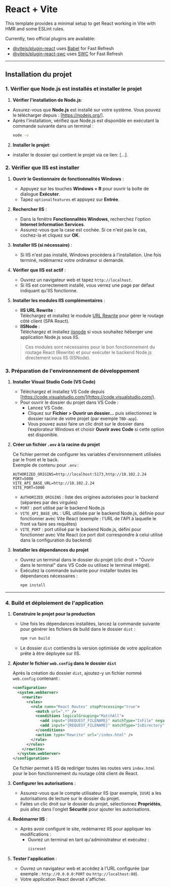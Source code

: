# React + Vite

This template provides a minimal setup to get React working in Vite with HMR and some ESLint rules.

Currently, two official plugins are available:

- [@vitejs/plugin-react](https://github.com/vitejs/vite-plugin-react/blob/main/packages/plugin-react/README.md) uses [Babel](https://babeljs.io/) for Fast Refresh
- [@vitejs/plugin-react-swc](https://github.com/vitejs/vite-plugin-react-swc) uses [SWC](https://swc.rs/) for Fast Refresh

---

## Installation du projet

### 1. Vérifier que Node.js est installés et installer le projet

1. **Vérifier l'installation de Node.js**:

- Assurez-vous que **Node.js** est installé sur votre système. Vous pouvez le télécharger depuis : [https://nodejs.org/].
- Après l'installation, vérifiez que Node.js est disponible en exécutant la commande suivante dans un terminal :
  ```bash
  node -v
  ```

2. **Installer le projet**:

- installer le dossier qui contient le projet via ce lien: [...].

### 2. Vérifier que IIS est installer

1. **Ouvrir le Gestionnaire de fonctionnalités Windows** :

   - Appuyez sur les touches **Windows + R** pour ouvrir la boîte de dialogue **Exécuter**.
   - Tapez `optionalfeatures` et appuyez sur **Entrée**.

2. **Rechercher IIS** :

   - Dans la fenêtre **Fonctionnalités Windows**, recherchez l'option **Internet Information Services**.
   - Assurez-vous que la case est cochée. Si ce n'est pas le cas, cochez-la et cliquez sur **OK**.

3. **Installer IIS (si nécessaire)** :

   - Si IIS n'est pas installé, Windows procédera à l'installation. Une fois terminé, redémarrez votre ordinateur si demandé.

4. **Vérifier que IIS est actif** :

   - Ouvrez un navigateur web et tapez `http://localhost`.
   - Si IIS est correctement installé, vous verrez une page par défaut indiquant qu'IIS fonctionne.

5. **Installer les modules IIS complémentaires** :

   - **IIS URL Rewrite** :  
     Téléchargez et installez le module [URL Rewrite](https://www.iis.net/downloads/microsoft/url-rewrite) pour gérer le routage côté client (SPA React).
   - **IISNode** :  
     Téléchargez et installez [iisnode](https://github.com/Azure/iisnode) si vous souhaitez héberger une application Node.js sous IIS.

   > Ces modules sont nécessaires pour le bon fonctionnement du routage React (Rewrite) et pour exécuter le backend Node.js directement sous IIS (IISNode).

### 3. Préparation de l'environnement de développement

1. **Installer Visual Studio Code (VS Code)**

   - Téléchargez et installez VS Code depuis [https://code.visualstudio.com/](https://code.visualstudio.com/).
   - Pour ouvrir le dossier du projet dans VS Code :
     - Lancez VS Code.
     - Cliquez sur **Fichier > Ouvrir un dossier...** puis sélectionnez le dossier racine de votre projet (par exemple `TBD-app`).
     - Vous pouvez aussi faire un clic droit sur le dossier dans l’explorateur Windows et choisir **Ouvrir avec Code** si cette option est disponible.

2. **Créer un fichier `.env` à la racine du projet**

   Ce fichier permet de configurer les variables d'environnement utilisées par le front et le back.  
   Exemple de contenu pour `.env` :

   ```properties
   AUTHORIZED_ORIGINS=http://localhost:5173,http://10.102.2.24
   PORT=5000
   VITE_API_BASE_URL=http://10.102.2.24
   VITE_PORT=5000
   ```

   - `AUTHORIZED_ORIGINS` : liste des origines autorisées pour le backend (séparées par des virgules)
   - `PORT` : port utilisé par le backend Node.js
   - `VITE_API_BASE_URL` : URL utilisée par le backend Node.js, définie pour fonctionner avec Vite React (exemple : l'URL de l'API à laquelle le front va faire ses requêtes)
   - `VITE_PORT` : port utilisé par le backend Node.js, défini pour fonctionner avec Vite React (ce port doit correspondre à celui utilisé dans la configuration du backend)

3. **Installer les dépendances du projet**

   - Ouvrez un terminal dans le dossier du projet (clic droit > "Ouvrir dans le terminal" dans VS Code ou utilisez le terminal intégré).
   - Exécutez la commande suivante pour installer toutes les dépendances nécessaires :
     ```bash
     npm install
     ```

---

### 4. Build et déploiement de l'application

1. **Construire le projet pour la production**

   - Une fois les dépendances installées, lancez la commande suivante pour générer les fichiers de build dans le dossier `dist` :
     ```bash
     npm run build
     ```
   - Le dossier `dist` contiendra la version optimisée de votre application prête à être déployée sur IIS.

2. **Ajouter le fichier `web.config` dans le dossier `dist`**

   Après la création du dossier `dist`, ajoutez-y un fichier nommé `web.config` contenant :

   ```xml
   <configuration>
     <system.webServer>
       <rewrite>
         <rules>
           <rule name="React Routes" stopProcessing="true">
             <match url=".*" />
             <conditions logicalGrouping="MatchAll">
               <add input="{REQUEST_FILENAME}" matchType="IsFile" negate="true" />
               <add input="{REQUEST_FILENAME}" matchType="IsDirectory" negate="true" />
             </conditions>
             <action type="Rewrite" url="/index.html" />
           </rule>
         </rules>
       </rewrite>
     </system.webServer>
   </configuration>
   ```

   Ce fichier permet à IIS de rediriger toutes les routes vers `index.html` pour le bon fonctionnement du routage côté client de React.

3. **Configurer les autorisations** :

   - Assurez-vous que le compte utilisateur IIS (par exemple, `IUSR`) a les autorisations de lecture sur le dossier du projet.
   - Faites un clic droit sur le dossier du projet, sélectionnez **Propriétés**, puis allez dans l'onglet **Sécurité** pour ajouter les autorisations.

4. **Redémarrer IIS** :

   - Après avoir configuré le site, redémarrez IIS pour appliquer les modifications :
     - Ouvrez un terminal en tant qu'administrateur et exécutez :
       ```bash
       iisreset
       ```

5. **Tester l'application** :
   - Ouvrez un navigateur web et accédez à l'URL configurée (par exemple : `http://0.0.0.0:PORT` ou `http://localhost:80`).
   - Votre application React devrait s'afficher.
